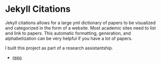 # Jekyll Citations

Jekyll citations allows for a large yml dictionary of papers to be visualized and categorized in the form of a website. Most academic sites need to list and link to papers. This automatic formatting, generation, and alphabetization can be very helpful if you have a lot of papers.

I built this project as part of a research assistantship.

- [repo](https://github.com/nucet/jekyll-citations)